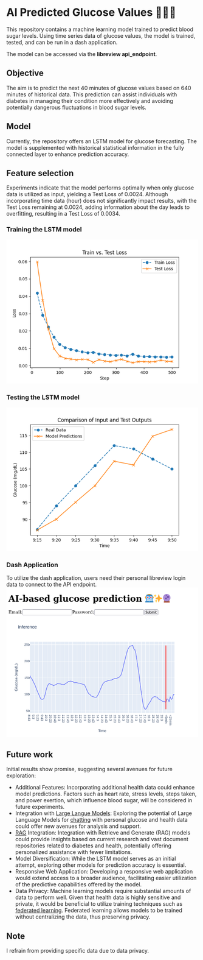 # AI Predicted Glucose Values 🤖✨🔮

This repository contains a machine learning model trained to predict blood sugar levels. Using time series data of glucose values, the model is trained, tested, and can be run in a dash application.

The model can be accessed via the **libreview api_endpoint**.

## Objective
The aim is to predict the next 40 minutes of glucose values based on 640 minutes of historical data. 
This prediction can assist individuals with diabetes in managing their condition more effectively and avoiding potentially dangerous fluctuations in blood sugar levels.

## Model
Currently, the repository offers an LSTM model for glucose forecasting. 
The model is supplemented with historical statistical information in the fully connected layer to enhance prediction accuracy.

## Feature selection
Experiments indicate that the model performs optimally when only glucose data is utilized as input, yielding a Test Loss of 0.0024. 
Although incorporating time data (hour) does not significantly impact results, with the Test Loss remaining at 0.0024, adding information about the day leads to overfitting, resulting in a Test Loss of 0.0034.

### Training the LSTM model
![](img/training.png)

### Testing the LSTM model
![](img/prediction.png)

### Dash Application
To utilize the dash application, users need their personal libreview login data to connect to the API endpoint.
![](img/dash_app.png)

## Future work
Initial results show promise, suggesting several avenues for future exploration:
- Additional Features: Incorporating additional health data could enhance model predictions. Factors such as heart rate, stress levels, steps taken, and power exertion, which influence blood sugar, will be considered in future experiments.
- Integration with [Large Langue Models](https://arxiv.org/abs/2307.05782): Exploring the potential of Large Language Models for [chatting](https://huggingface.co/docs/transformers/model_doc/tapas) with personal glucose and health data could offer new avenues for analysis and support.
- [RAG](https://arxiv.org/abs/2005.11401) Integration: Integration with Retrieve and Generate (RAG) models could provide insights based on current research and vast document repositories related to diabetes and health, potentially offering personalized assistance with fewer limitations.
- Model Diversification: While the LSTM model serves as an initial attempt, exploring other models for prediction accuracy is essential.
- Responsive Web Application: Developing a responsive web application would extend access to a broader audience, facilitating easier utilization of the predictive capabilities offered by the model.
- Data Privacy: Machine learning models require substantial amounts of data to perform well. Given that health data is highly sensitive and private, it would be beneficial to utilize training techniques such as [federated learning](https://arxiv.org/abs/1602.05629). Federated learning allows models to be trained without centralizing the data, thus preserving privacy.

## Note
I refrain from providing specific data due to data privacy.


